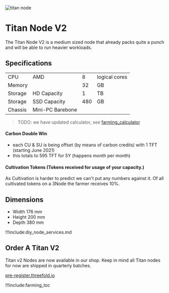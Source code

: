 ![titan node](img/titan_side.jpg 'size=200')

# Titan Node V2
The Titan Node V2 is a medium sized node that already packs quite a punch and will be able to run heavier workloads.


## Specifications

|         |                  |     |               |
| ------- | ---------------- | --- | ------------- |
| CPU     | AMD              | 8   | logical cores |
| Memory  |                  | 32  | GB            |
| Storage | HD Capacity      | 1   | TB            |
| Storage | SSD Capacity     | 480 | GB            |
| Chassis | Mini-PC Barebone |     |               |

>TODO: we have updated calculator, see [farming_calculator](farming_calculator)

#### Carbon Double Win

- each CU & SU is being offset (by means of carbon credits) with 1 TFT (starting June 2021)
- this totals to 595 TFT for 5Y (happens month per month)

#### Cultivation Tokens (Tokens received for usage of your capacity.)

As Cultivation is harder to predict we can't put any numbers against it.
Of all cultivated tokens on a 3Node the farmer receives 10%.

<!-- #### Titan v2 Farming Calculator

- see [titan v2 calculator](titan_v2_calculator) for calculator info -->

## Dimensions

* Width 176 mm
* Height 200 mm
* Depth 380 mm  

!!!include:diy_node_services.md

## Order A Titan V2

Titan v2 Nodes are now available in our shop.
Keep in mind all Titan nodes for now are shipped in quarterly batches.

[pre-register.threefold.io](https://pre-register.threefold.io)


!!!include:farming_toc